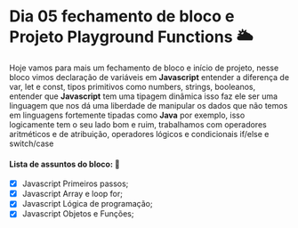 # Dia 05 fechamento de bloco e Projeto Playground Functions 🌥️

Hoje vamos para mais um fechamento de bloco e início de projeto, nesse bloco vimos declaração de variáveis em **Javascript** entender a diferença de var, let e const, tipos primitivos como numbers, strings, booleanos, entender que **Javascript** tem uma tipagem dinâmica isso faz ele ser uma linguagem que nos dá uma liberdade de manipular os dados que não temos em linguagens fortemente tipadas como **Java** por exemplo, isso logicamente tem o seu lado bom e ruim, trabalhamos com operadores aritméticos e de atribuição, operadores lógicos e condicionais if/else e switch/case

#### Lista de assuntos do bloco: 🔎

- [x] Javascript Primeiros passos;
- [x] Javascript Array e loop for;
- [x] Javascript Lógica de programação;
- [x] Javascript Objetos e Funções;
